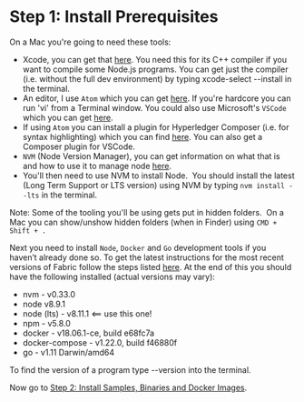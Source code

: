 # Step 1: Install Prerequisites
On a Mac you're going to need these tools:
* Xcode, you can get that [here](https://developer.apple.com/). You need this for its C++ compiler if you want to compile some Node.js programs. You can get just the compiler (i.e. without the full dev environment) by typing xcode-select --install in the terminal.
* An editor, I use `Atom` which you can get [here](https://atom.io/). If you're hardcore you can run 'vi' from a Terminal window. You could also use Microsoft's `VSCode` which you can get [here](https://code.visualstudio.com/download).
* If using `Atom` you can install a plugin for Hyperledger Composer (i.e. for syntax highlighting) which you can find [here](https://github.com/hyperledger/composer-atom-plugin). You can also get a Composer plugin for VSCode.
* `NVM` (Node Version Manager), you can get information on what that is and how to use it to manage node [here](https://nodesource.com/blog/installing-node-js-tutorial-using-nvm-on-mac-os-x-and-ubuntu/).
* You'll then need to use NVM to install Node.  You should install the latest (Long Term Support or LTS version) using NVM by typing `nvm install --lts` in the terminal.

Note: Some of the tooling you'll be using gets put in hidden folders.  On a Mac you can show/unshow hidden folders (when in Finder) using `CMD + Shift + .`

Next you need to install `Node`, `Docker` and `Go` development tools if you haven’t already done so. To get the latest instructions for the most recent versions of Fabric follow the steps listed [here](https://hyperledger-fabric.readthedocs.io/en/latest/prereqs.html#). At the end of this you should have the following installed (actual versions may vary):
* nvm - v0.33.0
* node v8.9.1
* node (lts) - v8.11.1 <== use this one!
* npm - v5.8.0
* docker - v18.06.1-ce, build e68fc7a
* docker-compose - v1.22.0, build f46880f
* go - v1.11 Darwin/amd64

To find the version of a program type <program-name> --version into the terminal.

Now go to [Step 2: Install Samples, Binaries and Docker Images](../docs/InstallSamples.md).
